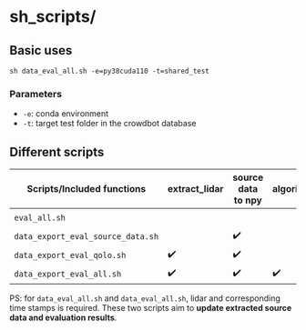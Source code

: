 # sh_scripts/

## Basic uses

```
sh data_eval_all.sh -e=py38cuda110 -t=shared_test
```

### Parameters

- `-e`: conda environment
- `-t`: target test folder in the crowdbot database

## Different scripts

| Scripts/Included functions        | extract_lidar | source data to npy | algorithm | eval_qolo | eval_crowd |
| --------------------------------- | ------------- | ------------------ | --------- | --------- | ---------- |
| `eval_all.sh`                     |               |                    |           | ✔️         | ✔️          |
| `data_export_eval_source_data.sh` |               | ✔️                  |           | ✔️         | ✔️          |
| `data_export_eval_qolo.sh`        | ✔️             | ✔️                  |           | ✔️         |            |
| `data_export_eval_all.sh`         | ✔️             | ✔️                  | ✔️         | ✔️         | ✔️          |

PS: for `data_eval_all.sh` and `data_eval_all.sh`, lidar and corresponding time stamps is required. These two scripts aim to **update extracted source data and evaluation results**.

